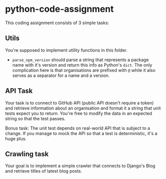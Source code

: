 # python-code-assignment

This coding assignment consists of 3 simple tasks:

## Utils

You're supposed to implement utility functions in this folder.


- `parse_npm_version` should parse a string that represents a package name with it's version and return this 
info as Python's `dict`. The only complication here is that organisations are prefixed with `@` while it also serves as
a separator for a name and a version.

## API Task

Your task is to connect to GitHub API (public API doesn't require a token) and retrieve information about an organisation
and format it a string that unit tests expect you to return.
You're free to modify the data in an expected string so that the test passes.

Bonus task: The unit test depends on real-world API that is subject to a change. If you manage to mock the API so that a test
is deterministic, it's a huge plus.

## Crawling task

Your goal is to implement a simple crawler that connects to Django's Blog and retrieve titles of latest blog posts.